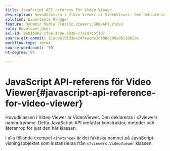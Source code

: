 ```yaml
---
title: JavaScript API-referens för Video Viewer
description: Huvudklassen i Video Viewer är VideoViewer. Den deklareras i s7viewers namnutrymme. Detta JavaScript-API omfattar konstruktor, metoder och återanrop för just den här klassen.
solution: Experience Manager
feature: Dynamic Media Classic,Viewers,SDK/API,Video
role: Developer,User
exl-id: 9e61b962-cfbe-4c8e-9938-77a197c5f127
source-git-commit: 11acb9151d3ea247eecde3cfbbd295a95c10829c
workflow-type: tm+mt
source-wordcount: '90'
ht-degree: 0%

---
```


# JavaScript API-referens för Video Viewer{#javascript-api-reference-for-video-viewer}

Huvudklassen i Video Viewer är VideoViewer. Den deklareras i s7viewers namnutrymme. Detta JavaScript-API omfattar konstruktor, metoder och återanrop för just den här klassen.

I alla följande exempel `<instance>` är det faktiska namnet på JavaScript-visningsobjektet som instansieras från `s7viewers.VideoViewer` klassen.
